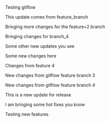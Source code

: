 Testing gitflow

This update comes from feature_branch

Bringing more changes for the feature+2 branch

Bringing changes for branch_4

Some other new updates you see

Some new changes here

Changes from feature 4

New changes from gitflow feature branch 3

New changes from gitflow feature branch 4

This is a new update for release

I am bringing some hot fixes you know

Testing new features